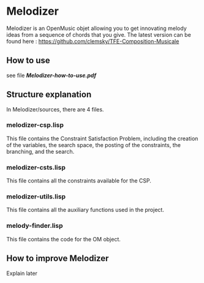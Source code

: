 # Melodizer

Melodizer is an OpenMusic objet allowing you to get innovating melody ideas from a sequence of chords that you give. 
The latest version can be found here : 
https://github.com/clemsky/TFE-Composition-Musicale

## How to use
see file ***Melodizer-how-to-use.pdf***

## Structure explanation
In Melodizer/sources, there are 4 files.

### melodizer-csp.lisp
This file contains the Constraint Satisfaction Problem, including the creation of the variables, the search space, the posting of the constraints, the branching, and the search.

### melodizer-csts.lisp
This file contains all the constraints available for the CSP.

### melodizer-utils.lisp
This file contains all the auxiliary functions used in the project.

### melody-finder.lisp
This file contains the code for the OM object.

## How to improve Melodizer
Explain later
